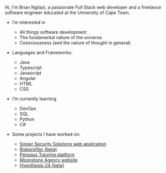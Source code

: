 Hi, I'm Brian Ngilazi, a passionate Full Stack web developer and a freelance software engineer educated at the University of Cape Town.

- I’m interested in
  - All things software development
  - The fundamental nature of the universe
  - Consciousness (and the nature of thought in general)
  
- Languages and Frameworks:
  - Java
  - Typescript
  - Javascript
  - Angular
  - HTML
  - CSS
  
- I’m currently learning
  - DevOps
  - SQL
  - Python
  - C#
  
- Some projects I have worked on:
  - [Sniper Security Solutions web application](https://snipersecurity.co.za/home)
  - [Riskprofiler (beta)](https://riskprofiler.co.za)
  - [Penpass Tutoring platform](https://penpass.net)
  - [Moonstone Agency website](https://moonstoneagency.co.za)
  - [Hypothesis-24 (beta)](https://hypothesis-24.web.app/home)
